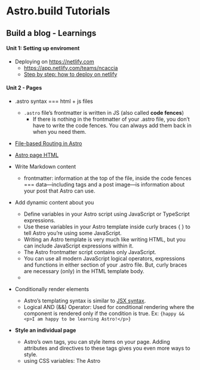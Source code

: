 # Astro.build Tutorials

## Build a blog - Learnings

#### Unit 1: Setting up enviroment

- Deploying on https://netlify.com
  - https://app.netlify.com/teams/ncaccia
  - [Step by step: how to deploy on netlify](https://www.netlify.com/blog/2016/09/29/a-step-by-step-guide-deploying-on-netlify/)

#### Unit 2 - Pages

- .astro syntax === html + js files
  - `.astro` file’s frontmatter is written in JS (also called **code fences**)
    - If there is nothing in the frontmatter of your .astro file, you don’t have to write the code fences. You can always add them back in when you need them.
- [File-based Routing in Astro](https://docs.astro.build/en/basics/astro-pages/#file-based-routing)
- [Astro page HTML](https://docs.astro.build/en/basics/astro-pages/#astro-pages)
- Write Markdown content
  - frontmatter: information at the top of the file, inside the code fences === data—including tags and a post image—is information about your post that Astro can use.
- Add dynamic content about you
  - Define variables in your Astro script using JavaScript or TypeScript expressions.
  - Use these variables in your Astro template inside curly braces { } to tell Astro you’re using some JavaScript.
  - Writing an Astro template is very much like writing HTML, but you can include JavaScript expressions within it.
  - The Astro frontmatter script contains only JavaScript.
  - You can use all modern JavaScript logical operators, expressions and functions in either section of your .astro file. But, curly braces are necessary (only) in the HTML template body.
  -
- Conditionally render elements

  - Astro’s templating syntax is similar to [JSX syntax](https://react.dev/learn/writing-markup-with-jsx).
  - Logical AND (&&) Operator: Used for conditional rendering where the component is rendered only if the condition is true. Ex: `{happy && <p>I am happy to be learning Astro!</p>}`

- **Style an individual page**
  - Astro’s own <style></style> tags, you can style items on your page. Adding attributes and directives to these tags gives you even more ways to style.
  - using CSS variables: The Astro <style> tag can also reference any variables from your frontmatter script using the define:vars={ {...} } directive. You can define variables within your code fence, then use them as CSS variables in your style tag.
    - add a variable attribute to the sytle tag: `<style define:vars={{anyVariable}}>`
    - [Astro syntax vs JSX - comparison](https://docs.astro.build/en/basics/astro-syntax/#differences-between-astro-and-jsx)
    - [Astro <style> tag](https://docs.astro.build/en/guides/styling/#styling-in-astro)
    - [CSS variables in Astro](https://docs.astro.build/en/guides/styling/#css-variables)
- **Add a global stylesheet**
  - create `src/styles/global.css` and import it on the frontmatter section

#### Unit 3 - Components

- **Resources**

  - [Astro Component Overview](https://docs.astro.build/en/basics/astro-components/)
  - [Refactoring](https://refactoring.com/)
  - [Component Props in Astro](https://docs.astro.build/en/basics/astro-components/#component-props)
  - [Component-based Design](https://www.droptica.com/blog/component-based-design/)
  - [Semantic HTML Tags](https://www.dofactory.com/html/semantics)
  - [Mobile-first Design](https://www.mobileapps.com/blog/mobile-first-design)
  - [Client side <scripts> in Astro](https://docs.astro.build/en/guides/client-side-scripts/)

- Create a new `src/components/` folder To hold .astro files that will generate HTML but that will not become new pages on your website.
- In Astro (and in many other frameworks that support JSX, like React), components are conventionally written with capitalized names. Ex: `Navbar.astro`
- Import and use the components in your .astro file:
  - `import Navigation from '../components/Navigation.astro';`
    - Similar to react behaviour
- Build a Header that can respond to multiple screen sizes.

  - Add responsive styles:
    - Wrap the existing navigation links in a <div> with the class nav-links.
    - Copy the CSS styles below into global.css. These styles:
      - Style and position the navigation links for mobile
        - Include an expanded class that can be toggled to display or hide the links on mobile
        - Use a @media query to define different styles for larger screen sizes

- Send scripts to the browser
  - not ALL the JS goes to the browser, just the one added between <script> tag provides client-side JavaScript to “listen” for a user event and then respond accordingly.
  - Instead of writing your JavaScript directly on each page, you can move the contents of your <script> tag into its own .js file in your project: Create `src/scripts/`

#### Check in: Unit 4 - Layouts


